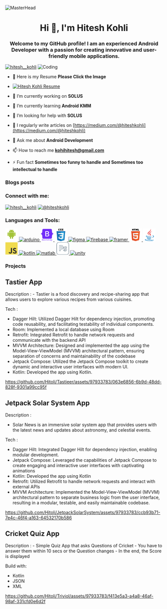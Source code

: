 ![MasterHead]([https://pbs.twimg.com/profile_banners/844894492754784256/1699201354/1500x500](https://twitter.com/Hitesh__kohli/header_photo))
<h1 align="center">Hi 👋, I'm Hitesh Kohli</h1>
<h3 align="center">Welcome to my GitHub profile! I am an experienced Android Developer with a passion for creating innovative and user-friendly mobile applications.</h3>
<img align="right" alt="Coding" width="400" src="https://media.tenor.com/6TdEhZ0g3WQAAAAM/dog-doggo.gif">


<p align="left"> <a href="https://twitter.com/hitesh__kohli" target="blank"><img src="https://img.shields.io/twitter/follow/hitesh__kohli?logo=twitter&style=for-the-badge" alt="hitesh__kohli" /></a> </p>

- 🔭 Here is my Resume  **Please Click the Image**  

- <p align="left"> <a href="https://drive.google.com/file/d/1-L6GaRw71mcmA-K93BHOleoHJ0amXE4S/view?usp=sharing" target="blank"><img src="https://encrypted-tbn0.gstatic.com/images?q=tbn:ANd9GcQP9mmLFnKpykG1WFNEYt4FwR-5c8X28Ngr4g&usqp=CAU" alt="Hitesh Kohli Resume" /></a> </p>

- 🔭 I’m currently working on **SOLUS**

- 🌱 I’m currently learning **Android KMM**

- 🤝 I’m looking for help with **SOLUS**

- 📝 I regularly write articles on [https://medium.com/@hiteshkohli](https://medium.com/@hiteshkohli)

- 💬 Ask me about **Android Development**

- 📫 How to reach me **kohihitesh@gmail.com**

- ⚡ Fun fact **Sometimes too funny to handle and Sometimes too intellectual to handle**

### Blogs posts
<!-- BLOG-POST-LIST:START -->
<!-- BLOG-POST-LIST:END -->

<h3 align="left">Connect with me:</h3>
<p align="left">
<a href="https://twitter.com/hitesh__kohli" target="blank"><img align="center" src="https://raw.githubusercontent.com/rahuldkjain/github-profile-readme-generator/master/src/images/icons/Social/twitter.svg" alt="hitesh__kohli" height="30" width="40" /></a>
<a href="https://medium.com/@hiteshkohli" target="blank"><img align="center" src="https://raw.githubusercontent.com/rahuldkjain/github-profile-readme-generator/master/src/images/icons/Social/medium.svg" alt="@hiteshkohli" height="30" width="40" /></a>
</p>

<h3 align="left">Languages and Tools:</h3>
<p align="left"> <a href="https://developer.android.com" target="_blank" rel="noreferrer"> <img src="https://raw.githubusercontent.com/devicons/devicon/master/icons/android/android-original-wordmark.svg" alt="android" width="40" height="40"/> </a> <a href="https://www.arduino.cc/" target="_blank" rel="noreferrer"> <img src="https://cdn.worldvectorlogo.com/logos/arduino-1.svg" alt="arduino" width="40" height="40"/> </a> <a href="https://getbootstrap.com" target="_blank" rel="noreferrer"> <img src="https://raw.githubusercontent.com/devicons/devicon/master/icons/bootstrap/bootstrap-plain-wordmark.svg" alt="bootstrap" width="40" height="40"/> </a> <a href="https://www.w3schools.com/css/" target="_blank" rel="noreferrer"> <img src="https://raw.githubusercontent.com/devicons/devicon/master/icons/css3/css3-original-wordmark.svg" alt="css3" width="40" height="40"/> </a> <a href="https://www.figma.com/" target="_blank" rel="noreferrer"> <img src="https://www.vectorlogo.zone/logos/figma/figma-icon.svg" alt="figma" width="40" height="40"/> </a> <a href="https://firebase.google.com/" target="_blank" rel="noreferrer"> <img src="https://www.vectorlogo.zone/logos/firebase/firebase-icon.svg" alt="firebase" width="40" height="40"/> </a> <a href="https://www.framer.com/" target="_blank" rel="noreferrer"> <img src="https://www.vectorlogo.zone/logos/framer/framer-icon.svg" alt="framer" width="40" height="40"/> </a> <a href="https://www.w3.org/html/" target="_blank" rel="noreferrer"> <img src="https://raw.githubusercontent.com/devicons/devicon/master/icons/html5/html5-original-wordmark.svg" alt="html5" width="40" height="40"/> </a> <a href="https://www.java.com" target="_blank" rel="noreferrer"> <img src="https://raw.githubusercontent.com/devicons/devicon/master/icons/java/java-original.svg" alt="java" width="40" height="40"/> </a> <a href="https://developer.mozilla.org/en-US/docs/Web/JavaScript" target="_blank" rel="noreferrer"> <img src="https://raw.githubusercontent.com/devicons/devicon/master/icons/javascript/javascript-original.svg" alt="javascript" width="40" height="40"/> </a> <a href="https://kotlinlang.org" target="_blank" rel="noreferrer"> <img src="https://www.vectorlogo.zone/logos/kotlinlang/kotlinlang-icon.svg" alt="kotlin" width="40" height="40"/> </a> <a href="https://www.mathworks.com/" target="_blank" rel="noreferrer"> <img src="https://upload.wikimedia.org/wikipedia/commons/2/21/Matlab_Logo.png" alt="matlab" width="40" height="40"/> </a> <a href="https://www.photoshop.com/en" target="_blank" rel="noreferrer"> <img src="https://raw.githubusercontent.com/devicons/devicon/master/icons/photoshop/photoshop-line.svg" alt="photoshop" width="40" height="40"/> </a> <a href="https://unity.com/" target="_blank" rel="noreferrer"> <img src="https://www.vectorlogo.zone/logos/unity3d/unity3d-icon.svg" alt="unity" width="40" height="40"/> </a> </p>

### Projects

<h2 align="left">Tastier App</h2>

<p>Description :
- Tastier is a food discovery and recipe-sharing app that allows users to explore various recipes from various cuisines.

Tech :
- Dagger Hilt: Utilized Dagger Hilt for dependency injection, promoting code reusability, and facilitating testability of individual components.
- Room:  Implemented a local database using Room
- Retrofit: Integrated Retrofit to handle network requests and communicate with the backend API
- MVVM Architecture: Designed and implemented the app using the Model-View-ViewModel (MVVM) architectural pattern, ensuring separation of concerns and maintainability of the codebase
- Jetpack Compose: Utilized the Jetpack Compose toolkit to create dynamic and interactive user interfaces with modern UI.
- Kotlin: Developed the app using Kotlin.</p>


https://github.com/Hitoli/Tastieer/assets/97933783/063e6856-6b9d-48dd-828f-9301a99cc95f

<h2 align="left">Jetpack Solar System App</h2>

<p>Description :

- Solar News is an immersive solar system app that provides users with the latest news and updates about astronomy, and celestial events.

Tech :

- Dagger Hilt: Integrated Dagger Hilt for dependency injection, enabling modular development.
- Jetpack Compose: Leveraged the capabilities of Jetpack Compose to create engaging and interactive user interfaces with captivating animations
- Kotlin: Developed the app using Kotlin
- Retrofit: Utilized Retrofit to handle network requests and interact with external APIs
- MVVM Architecture: Implemented the Model-View-ViewModel (MVVM) architectural pattern to separate business logic from the user interface, resulting in a modular, testable, and easily maintainable codebase.  </p>


https://github.com/Hitoli/JetpackSolarSystem/assets/97933783/ccb93b71-7e4c-46f4-a163-64532170b586

<h2 align="left">Cricket Quiz App</h2>

<p>Description :
- Simple Quiz App that asks Questions of Cricket
- You have to answer them within 10 secs or the Question changes
- In the end, the Score is displayed

Build with:

- Kotlin
- JSON
- XML</p>


https://github.com/Hitoli/Triviol/assets/97933783/f413e5a3-a4a8-46af-98af-331cfd0e6d2f



